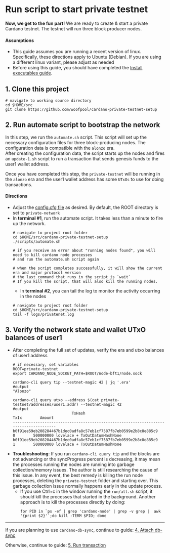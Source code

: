 # Run script to start private testnet

**Now, we get to the fun part!**  We are ready to create & start a private Cardano testnet.
The testnet will run three block producer nodes. 

#### Assumptions
- This guide assumes you are running a recent version of linux.
  Specifically, these directions apply to Ubuntu (Debian). If you are using a different linux variant, please adjust as needed
- Before using this guide, you should have completed the [Install executables guide](./1-INSTALL_EXECUTABLES.md). 
  
## 1. Clone this project

  ```shell
  # navigate to working source directory
  cd $HOME/src
  git clone https://github.com/woofpool/cardano-private-testnet-setup
  ```

## 2. Run automate script to bootstrap the network

In this step, we run the `automate.sh` script.  This script will set up the necessary configuration files
for three block-producing nodes. The configuration data is compatible with the `alonzo` era.  
After creating the configuration data, the script starts up the nodes and fires an `update-1.sh` script to run a transaction that sends
genesis funds to the user1 wallet address.

Once you have completed this step, the `private-testnet` will be running in the `alonzo` era and the user1 wallet address
has some `UTxOs` to use for doing transactions.

#### Directions
- Adjust the [config.cfg file](./scripts/config.cfg) as desired. By default, the ROOT directory is set to `private-network`
- In **terminal #1**, run the automate script.
  It takes less than a minute to fire up the network.
  ```shell
  # navigate to project root folder
  cd $HOME/src/cardano-private-testnet-setup
  ./scripts/automate.sh
      
  # if you receive an error about "running nodes found", you will need to kill cardano node processes
  # and run the automate.sh script again
      
  # when the script completes successfully, it will show the current era and major protocol version
  # the last command that runs in the script is `wait`
  # If you kill the script, that will also kill the running nodes.
  ```
  - In **terminal #2**, you can tail the log to monitor the activity occurring in the nodes
  ```shell
  # navigate to project root folder
  cd $HOME/src/cardano-private-testnet-setup
  tail -f logs/privatenet.log
  ```

## 3. Verify the network state and wallet UTxO balances of user1

- After completing the full set of updates, verify the era and utxo balances of user1 address
  ```shell
  # if necessary, set variables
  ROOT=private-testnet
  export CARDANO_NODE_SOCKET_PATH=$ROOT/node-bft1/node.sock
  
  cardano-cli query tip --testnet-magic 42 | jq '.era'
  #output
  "Alonzo"
  
  cardano-cli query utxo --address $(cat private-testnet/addresses/user1.addr) --testnet-magic 42
  #output
                            TxHash                                 TxIx        Amount
  --------------------------------------------------------------------------------------
  b0f91ee59eb208284467b1dec0adfa8c57eb1cf7587fb7eb0599e2b8c8e885c9     0        500000000 lovelace + TxOutDatumHashNone
  b0f91ee59eb208284467b1dec0adfa8c57eb1cf7587fb7eb0599e2b8c8e885c9     1        500000000 lovelace + TxOutDatumHashNone
  ``` 
- **Troubleshooting**: If you run `cardano-cli query tip` and the blocks are not advancing or the syncProgress percent is decreasing,
  it may mean the processes running the nodes are running into garbage collection/memory issues. The author is still researching
  the cause of this issue.  In any event, the best remedy is killing the run node processes, deleting the `private-testnet` folder
  and starting over.  This garbage collection issue normally happens early in the update process.
    - If you use Ctrl+c in the window running the `run/all.sh` script, it should kill the processes that started in the background.
      Another approach is to kill the processes directly by doing:
      ```shell
      for PID in `ps -ef | grep 'cardano-node' | grep -v grep |  awk '{print $2}'`;do kill -TERM $PID; done      
      ```
    
---

If you are planning to use `cardano-db-sync`, continue to guide: [4. Attach db-sync](4-ATTACH_DB_SYNC.md)

Otherwise, continue to guide: [5. Run transaction](5-RUN_TRANSACTION.md)